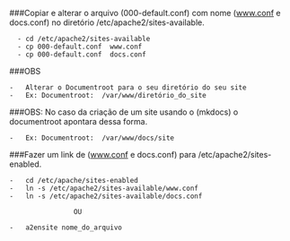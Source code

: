 ###Copiar e alterar o arquivo (000-default.conf) com nome (www.conf e  docs.conf) no diretório /etc/apache2/sites-available.

      -	cd /etc/apache2/sites-available
      -	cp 000-default.conf  www.conf  
      -	cp 000-default.conf  docs.conf

###OBS  

    -   Alterar o Documentroot para o seu diretório do seu site 
	-   Ex: Documentroot:  /var/www/diretório_do_site

###OBS: No caso da criação de um site usando o (mkdocs) o documentroot apontara dessa forma.

    -   Ex: Documentroot:  /var/www/docs/site

###Fazer um link de (www.conf e docs.conf) para /etc/apache2/sites-enabled.

    -   cd /etc/apache/sites-enabled
    -   ln -s /etc/apache2/sites-available/www.conf
    -   ln -s /etc/apache2/sites-available/docs.conf

 				    OU

	-   a2ensite nome_do_arquivo